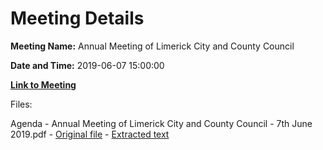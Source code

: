 # Meeting Details

**Meeting Name:** Annual Meeting of Limerick City and County Council

**Date and Time:** 2019-06-07 15:00:00

**[Link to Meeting](https://www.limerick.ie/council/whats-on/annual-meeting-limerick-city-and-county-council-3)**

Files: 

Agenda - Annual Meeting of Limerick City and County Council - 7th June 2019.pdf - [Original file](https://www.limerick.ie/sites/default/files/media/documents/2019-06/Agenda%20-%20Annual%20Meeting%20of%20Limerick%20City%20and%20County%20Council%20-%207th%20June%202019.pdf) - [Extracted text](./Agenda%20-%C2%A0Annual%20Meeting%20of%20Limerick%20City%20and%20County%20Council%20-%207th%20June%202019.md)

